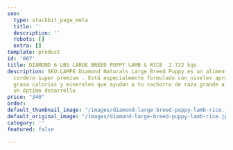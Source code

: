 ```yaml
---
seo:
  type: stackbit_page_meta
  title: ''
  description: ''
  robots: []
  extra: []
template: product
id: '007'
title: DIAMOND 6 LBS LARGE BREED PUPPY LAMB & RICE  2.722 kgs
description: SKU:LAMP6 Diamond Naturals Large Breed Puppy es un alimento a base de
  cordero super premium . Está especialmente formulado con niveles apropiados de proteína,
  grasa calorías y minerales que ayudan a tu cachorro de raza grande a crecer y lograr
  un óptimo desarrollo
price: "340"
order: 
default_thumbnail_image: "/images/diamond-large-breed-puppy-lamb-rice.jpg"
default_original_image: "/images/diamond-large-breed-puppy-lamb-rice.jpg"
category: ''
featured: false

---
```

